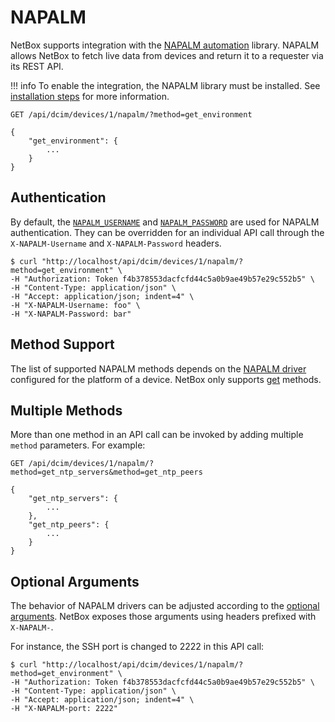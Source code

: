 # NAPALM

NetBox supports integration with the [NAPALM automation](https://napalm-automation.net/) library. NAPALM allows NetBox to fetch live data from devices and return it to a requester via its REST API.

!!! info
    To enable the integration, the NAPALM library must be installed. See [installation steps](../../installation/2-netbox/#napalm-automation-optional) for more information.

```
GET /api/dcim/devices/1/napalm/?method=get_environment

{
    "get_environment": {
        ...
    }
}
```

## Authentication

By default, the [`NAPALM_USERNAME`](../../configuration/optional-settings/#napalm_username) and [`NAPALM_PASSWORD`](../../configuration/optional-settings/#napalm_password) are used for NAPALM authentication. They can be overridden for an individual API call through the `X-NAPALM-Username` and `X-NAPALM-Password` headers.

```
$ curl "http://localhost/api/dcim/devices/1/napalm/?method=get_environment" \
-H "Authorization: Token f4b378553dacfcfd44c5a0b9ae49b57e29c552b5" \
-H "Content-Type: application/json" \
-H "Accept: application/json; indent=4" \
-H "X-NAPALM-Username: foo" \
-H "X-NAPALM-Password: bar"
```

## Method Support

The list of supported NAPALM methods depends on the [NAPALM driver](https://napalm.readthedocs.io/en/latest/support/index.html#general-support-matrix) configured for the platform of a device. NetBox only supports [get](https://napalm.readthedocs.io/en/latest/support/index.html#getters-support-matrix) methods.

## Multiple Methods

More than one method in an API call can be invoked by adding multiple `method` parameters. For example:

```
GET /api/dcim/devices/1/napalm/?method=get_ntp_servers&method=get_ntp_peers

{
    "get_ntp_servers": {
        ...
    },
    "get_ntp_peers": {
        ...
    }
}
```

## Optional Arguments

The behavior of NAPALM drivers can be adjusted according to the [optional arguments](https://napalm.readthedocs.io/en/latest/support/index.html#optional-arguments). NetBox exposes those arguments using headers prefixed with `X-NAPALM-`.


For instance, the SSH port is changed to 2222 in this API call:

```
$ curl "http://localhost/api/dcim/devices/1/napalm/?method=get_environment" \
-H "Authorization: Token f4b378553dacfcfd44c5a0b9ae49b57e29c552b5" \
-H "Content-Type: application/json" \
-H "Accept: application/json; indent=4" \
-H "X-NAPALM-port: 2222"
```
